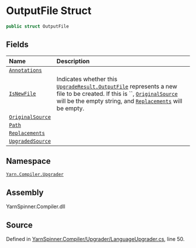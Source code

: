 # OutputFile Struct


```csharp
public struct OutputFile
```



## Fields
|Name|Description|
|:---|:---|
|[`Annotations`](/api/csharp/yarn.compiler.upgrader/upgraderesult.outputfile.annotations.md)||
|[`IsNewFile`](/api/csharp/yarn.compiler.upgrader/upgraderesult.outputfile.isnewfile.md)| Indicates whether this [`UpgradeResult.OutputFile`](/api/csharp/yarn.compiler.upgrader/upgraderesult.outputfile.md) represents a new file to be created. If this is ``, [`OriginalSource`](/api/csharp/yarn.compiler.upgrader/upgraderesult.outputfile.originalsource.md) will be the empty string, and [`Replacements`](/api/csharp/yarn.compiler.upgrader/upgraderesult.outputfile.replacements.md) will be empty. |
|[`OriginalSource`](/api/csharp/yarn.compiler.upgrader/upgraderesult.outputfile.originalsource.md)||
|[`Path`](/api/csharp/yarn.compiler.upgrader/upgraderesult.outputfile.path.md)||
|[`Replacements`](/api/csharp/yarn.compiler.upgrader/upgraderesult.outputfile.replacements.md)||
|[`UpgradedSource`](/api/csharp/yarn.compiler.upgrader/upgraderesult.outputfile.upgradedsource.md)||
## Namespace
[`Yarn.Compiler.Upgrader`](/api/csharp/yarn.compiler.upgrader/README.md)

## Assembly
YarnSpinner.Compiler.dll

## Source
Defined in [YarnSpinner.Compiler/Upgrader/LanguageUpgrader.cs](https://github.com/YarnSpinnerTool/YarnSpinner//blob/develop/YarnSpinner.Compiler/Upgrader/LanguageUpgrader.cs#L50), line 50.
